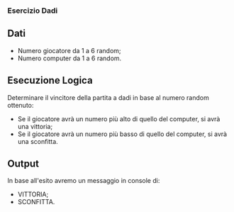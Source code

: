 ### Esercizio Dadi

## Dati
- Numero giocatore da 1 a 6 random;
- Numero computer da 1 a 6 random.

## Esecuzione Logica
Determinare il vincitore della partita a dadi in base al numero random ottenuto:
- Se il giocatore avrà un numero più alto di quello del computer, si avrà una vittoria;
- Se il giocatore avrà un numero più basso di quello del computer, si avrà una sconfitta.

## Output
In base all'esito avremo un messaggio in console di:
- VITTORIA;
- SCONFITTA.
